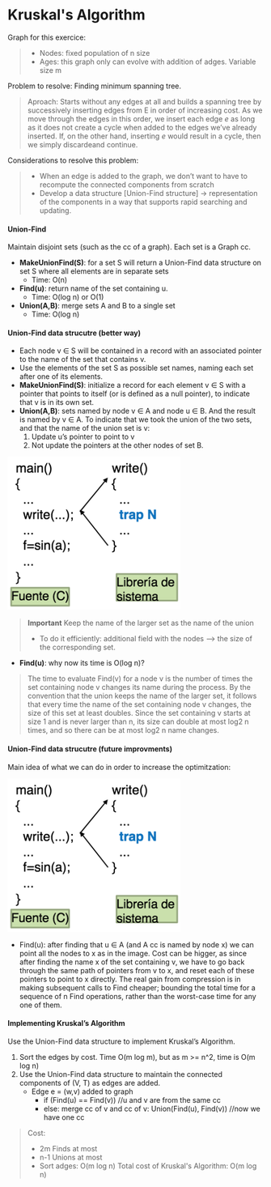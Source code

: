 <h1> Kruskal's Algorithm </h1>

Graph for this exercice:
> - Nodes: fixed population of n size
> - Ages: this graph only can evolve with addition of adges. Variable size m

Problem to resolve: Finding minimum spanning tree.
> Aproach: Starts without any edges at all and builds a spanning tree by successively inserting edges from E in order of increasing cost. As we move through the edges in this order, we insert each edge *e* as long as it does not create a cycle when added to the edges we’ve already inserted. If, on the other hand, inserting *e* would result in a cycle, then we simply discardeand continue.

Considerations to resolve this problem:
> - When an edge is added to the graph, we don’t want to have to recompute the connected components from scratch
> - Develop a data structure [Union-Find structure] -> representation of the components in a way that supports rapid searching and updating.

#### Union-Find
Maintain disjoint sets (such as the cc of a graph). Each set is a Graph cc.
- **MakeUnionFind(S)**: for a set S will return a Union-Find data structure on set S where all elements are in separate sets
    - Time: O(n)
- **Find(u)**: return name of the set containing u.
    - Time: O(log n) or O(1)
- **Union(A,B)**: merge sets A and B to a single set
    - Time: O(log n)

#### Union-Find data strucutre (better way)
- Each node v ∈ S will be contained in a record with an associated pointer to the name of the set that contains v.
- Use the elements of the set S as possible set names, naming each set after one of its elements.
- **MakeUnionFind(S)**: initialize a record for each element v ∈ S with a pointer that points to itself (or is defined as a null pointer), to indicate that v is in its own set.
- **Union(A,B)**: sets named by node v ∈ A and node u ∈ B. And the result is named by v ∈ A. To indicate that we took the union of the two sets, and that the name of the union set is v:
    1. Update u’s pointer to point to v
    2. Not update the pointers at the other nodes of set B.
    
![Union example](https://github.com/MrRobb/SO-FIB/blob/master/Utilidades/img%20resum/img4.png)

> **Important** Keep the name of the larger set as the name of the union
> - To do it efficiently: additional field with the nodes --> the size of the corresponding set.
- **Find(u)**: why now its time is O(log n)?
> The time to evaluate Find(v) for a node v is the number of times the set containing node v changes its name during the process. By the convention that the union keeps the name of the larger set, it follows that every time the name of the set containing node v changes, the size of this set at least doubles. Since the set containing v starts at size 1 and is never larger than n, its size can double at most log2 n times, and so there can be at most log2 n name changes.

#### Union-Find data strucutre (future improvments)
Main idea of what we can do in order to increase the optimitzation:

![Union example](https://github.com/MrRobb/SO-FIB/blob/master/Utilidades/img%20resum/img4.png)

- Find(u): after finding that u ∈ A (and A cc is named by node x) we can point all the nodes to x as in the image. Cost can be higger, as since after finding the name x of the set containing v, we have to go back through the same path of pointers from v to x, and reset each of these pointers to point to x directly. The real gain from compression is in making subsequent calls to Find cheaper; bounding the total time for a sequence of n Find operations, rather than the worst-case time for any one of them.

#### Implementing Kruskal’s Algorithm
Use the Union-Find data structure to implement Kruskal’s Algorithm.
1. Sort the edges by cost. Time O(m log m), but as m >= n^2, time is O(m log n)
2. Use the Union-Find data structure to maintain the connected components of (V, T) as edges are added.
    - Edge e = (w,v) added to graph
        - if (Find(u) == Find(v)) //u and v are from the same cc
        - else: merge cc of v and cc of v: Union(Find(u), Find(v)) //now we have one cc
> Cost:
> - 2m Finds at most
> - n-1 Unions at most
> - Sort adges: O(m log n)
> Total cost of Kruskal's Algorithm: O(m log n)
